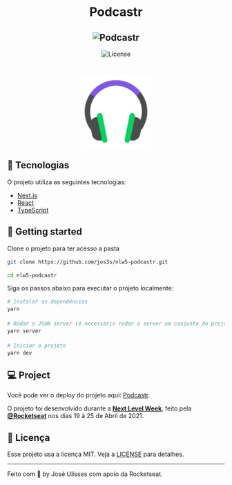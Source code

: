 <h1 align="center">Podcastr</h1>

<h2 align="center">
    <img alt="Podcastr" title="Podcastr" src=".github/podcastr.svg" />
</h2>

<p align="center">
  <img  src="https://img.shields.io/static/v1?label=license&message=MIT&color=5965E0&labelColor=121214" alt="License">
</p>

<br>

<p align="center">
  <img alt="Moveit" src=".github/icon.svg" width="160px">
</p>

## 🧪 Tecnologias

O projeto utiliza as seguintes tecnologias:

- [Next.js](https://nextjs.org/)
- [React](https://reactjs.org)
- [TypeScript](https://www.typescriptlang.org/)

## 🚀 Getting started

Clone o projeto para ter acesso a pasta

```bash
git clone https://github.com/jos3s/nlw5-podcastr.git 
```

```bash
cd nlw5-podcastr
```

Siga os passos abaixo para executar o projeto localmente:

```bash
# Instalar as dependências
yarn

# Rodar o JSON server (é necessário rodar o server em conjunto do projeto)
yarn server

# Iniciar o projeto
yarn dev
```

## 💻 Project

Você pode ver o deploy do projeto aqui: [Podcastr](https://podcastrjos3s.vercel.app/).

O projeto foi desenvolvido durante a **[Next Level Week](https://nextlevelweek.com/)**, feito pela **[@Rocketseat](https://github.com/Rocketseat)** nos dias 19 à 25 de Abril de 2021.

## 📝 Licença

Esse projeto usa a licença MIT. Veja a [LICENSE](LICENSE.md) para detalhes.

---

Feito com 💜 by José Ulisses com apoio da Rocketseat.
